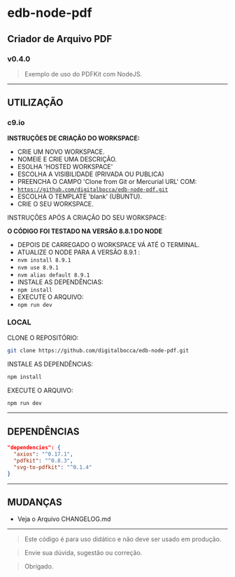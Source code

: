 # edb-node-pdf #
## Criador de Arquivo PDF ##
### v0.4.0 ###

> Exemplo de uso do PDFKit com NodeJS.

---

## UTILIZAÇÃO ##

### c9.io ###

**INSTRUÇÕES DE CRIAÇÃO DO WORKSPACE:**

- CRIE UM NOVO WORKSPACE.
- NOMEIE E CRIE UMA DESCRIÇÃO.
- ESOLHA 'HOSTED WORKSPACE'
- ESCOLHA A VISIBILIDADE (PRIVADA OU PUBLICA)
- PREENCHA O CAMPO 'Clone from Git or Mercurial URL' COM:
- <code>https://github.com/digitalbocca/edb-node-pdf.git</code>
- ESCOLHA O TEMPLATE 'blank' (UBUNTU).
- CRIE O SEU WORKSPACE.

INSTRUÇÕES APÓS A CRIAÇÃO DO SEU WORKSPACE:

**O CÓDIGO FOI TESTADO NA VERSÃO 8.8.1 DO NODE**

- DEPOIS DE CARREGADO O WORKSPACE VÁ ATÉ O TERMINAL.
- ATUALIZE O NODE PARA A VERSÃO 8.9.1 :
- <code>nvm install 8.9.1</code>
- <code>nvm use 8.9.1</code>
- <code>nvm alias default 8.9.1</code>
- INSTALE AS DEPENDÊNCIAS:
- <code>npm install</code>
- EXECUTE O ARQUIVO:
- <code>npm run dev</code>

### LOCAL ###

CLONE O REPOSITÓRIO:

```bash
git clone https://github.com/digitalbocca/edb-node-pdf.git
```

INSTALE AS DEPENDÊNCIAS:

```bash
npm install
```

EXECUTE O ARQUIVO:

```bash
npm run dev
```

---

## DEPENDÊNCIAS ##

```json
"dependencies": {
  "axios": "^0.17.1",
  "pdfkit": "^0.8.3",
  "svg-to-pdfkit": "^0.1.4"
}
```

---

## MUDANÇAS ##

- Veja o Arquivo CHANGELOG.md

---

> Este código é para uso didático e não deve ser usado em produção.

> Envie sua dúvida, sugestão ou correção.

> Obrigado.
